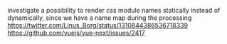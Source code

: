 investigate a possibility to render css module names statically instead of dynamically, since we have a name map during the processing
https://twitter.com/Linus_Borg/status/1310844386536718339
https://github.com/vuejs/vue-next/issues/2417
